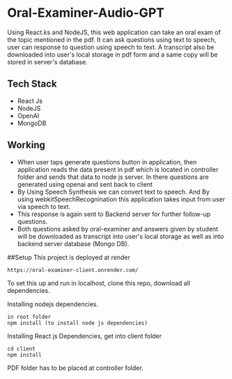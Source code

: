 # Oral-Examiner-Audio-GPT

Using React.ks and NodeJS, this web application can take an oral exam of the topic mentioned in the pdf. It can ask questions using text to speech, user can response to question using speech to text.
A transcript also be downloaded into user's local storage in pdf form and a same copy will be stored in server's database.


## Tech Stack
- React Js
- NodeJS
- OpenAI
- MongoDB

## Working
- When user taps generate questions button in application, then application reads the data present in pdf which is located in controller folder and sends that data to node js server. In there questions are generated
   using openai and sent back to client 
- By Using Speech Synthesis we can convert text to speech. And By using webkitSpeechRecognination this application takes input from user via speech to text.
- This response is again sent to Backend server for further follow-up questions.
- Both questions asked by oral-examiner and answers given by student will be downloaded as transcript into user's local storage as well as into backend server database (Mongo DB).


##Setup
This project is deployed at render 
```
https://oral-examiner-client.onrender.com/
```

To set this up and run in localhost, clone this repo, download all dependencies.

Installing nodejs dependencies.

```
in root folder
npm install (to install node js dependencies)

```

Installing React js Dependencies, get into client folder
```
cd client
npm install
```

PDF folder has to be placed at controller folder.

